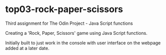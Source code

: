 # top03-rock-paper-scissors
Third assignment for The Odin Project - Java Script functions

Creating a 'Rock, Paper, Scissors' game using Java Script functions. 

Initially built to just work in the console with user interface on the webpage added at a later date.
